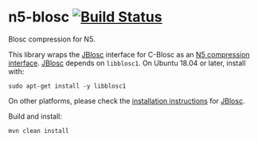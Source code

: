 # n5-blosc [![Build Status](https://travis-ci.com/saalfeldlab/n5-blosc.svg?branch=master)](https://travis-ci.com/saalfeldlab/n5-blosc)
Blosc compression for N5.

This library wraps the [JBlosc](https://github.com/lasersonlab/jblosc) interface for C-Blosc as an [N5 compression interface](https://github.com/saalfeldlab/n5/blob/master/src/main/java/org/janelia/saalfeldlab/n5/Compression.java).  [JBlosc](https://github.com/lasersonlab/jblosc) depends on `libblosc1`.  On Ubuntu 18.04 or later, install with:
```
sudo apt-get install -y libblosc1
```
On other platforms, please check the [installation instructions](https://github.com/lasersonlab/JBlosc/blob/master/README.md) for [JBlosc](https://github.com/lasersonlab/jblosc).

Build and install:
```
mvn clean install
```
